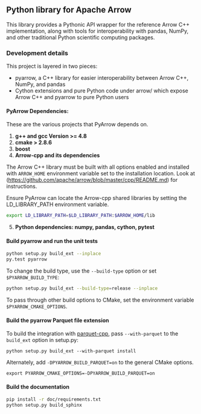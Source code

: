 <!---
  Licensed under the Apache License, Version 2.0 (the "License");
  you may not use this file except in compliance with the License.
  You may obtain a copy of the License at

   http://www.apache.org/licenses/LICENSE-2.0

  Unless required by applicable law or agreed to in writing, software
  distributed under the License is distributed on an "AS IS" BASIS,
  WITHOUT WARRANTIES OR CONDITIONS OF ANY KIND, either express or implied.
  See the License for the specific language governing permissions and
  limitations under the License. See accompanying LICENSE file.
-->

## Python library for Apache Arrow

This library provides a Pythonic API wrapper for the reference Arrow C++
implementation, along with tools for interoperability with pandas, NumPy, and
other traditional Python scientific computing packages.

### Development details

This project is layered in two pieces:

* pyarrow, a C++ library for easier interoperability between Arrow C++, NumPy,
  and pandas
* Cython extensions and pure Python code under arrow/ which expose Arrow C++
  and pyarrow to pure Python users

#### PyArrow Dependencies:
These are the various projects that PyArrow depends on.

1. **g++ and gcc Version >= 4.8**
2. **cmake > 2.8.6**
3. **boost**
4. **Arrow-cpp and its dependencies**

The Arrow C++ library must be built with all options enabled and installed with
``ARROW_HOME`` environment variable set to the installation location. Look at
(https://github.com/apache/arrow/blob/master/cpp/README.md) for instructions.

Ensure PyArrow can locate the Arrow-cpp shared libraries by setting the
LD_LIBRARY_PATH environment variable.

```bash
export LD_LIBRARY_PATH=$LD_LIBRARY_PATH:$ARROW_HOME/lib
```

5. **Python dependencies: numpy, pandas, cython, pytest**

#### Build pyarrow and run the unit tests

```bash
python setup.py build_ext --inplace
py.test pyarrow
```

To change the build type, use the `--build-type` option or set
`$PYARROW_BUILD_TYPE`:

```bash
python setup.py build_ext --build-type=release --inplace
```

To pass through other build options to CMake, set the environment variable
`$PYARROW_CMAKE_OPTIONS`.

#### Build the pyarrow Parquet file extension

To build the integration with [parquet-cpp][1], pass `--with-parquet` to
the `build_ext` option in setup.py:

```
python setup.py build_ext --with-parquet install
```

Alternately, add `-DPYARROW_BUILD_PARQUET=on` to the general CMake options.

```
export PYARROW_CMAKE_OPTIONS=-DPYARROW_BUILD_PARQUET=on
```

#### Build the documentation

```bash
pip install -r doc/requirements.txt
python setup.py build_sphinx
```

[1]: https://github.com/apache/parquet-cpp
